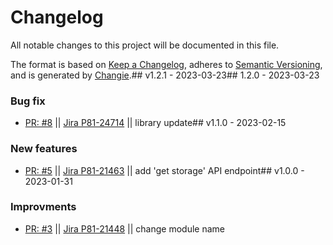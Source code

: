 # Changelog
All notable changes to this project will be documented in this file.

The format is based on [Keep a Changelog](https://keepachangelog.com/en/1.0.0/),
adheres to [Semantic Versioning](https://semver.org/spec/v2.0.0.html),
and is generated by [Changie](https://github.com/miniscruff/changie).## v1.2.1 - 2023-03-23## 1.2.0 - 2023-03-23
### Bug fix
* [PR: #8](https://github.com/perimeter-81/proxmox-api-go/pull/8) || [Jira P81-24714](https://perimeter81.atlassian.net/browse/p81-24714) || library update## v1.1.0 - 2023-02-15
### New features
* [PR: #5](https://github.com/perimeter-81/proxmox-api-go/pull/5) || [Jira P81-21463](https://perimeter81.atlassian.net/browse/p81-21463) || add 'get storage' API endpoint## v1.0.0 - 2023-01-31
### Improvments
* [PR: #3](https://github.com/perimeter-81/proxmox-api-go/pull/3) || [Jira P81-21448](https://perimeter81.atlassian.net/browse/p81-21448) || change module name